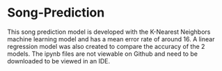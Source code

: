 # Song-Prediction 
This song prediction model is developed with the K-Nearest Neighbors machine learning model and has a mean error rate of around 16. A linear regression model was also created to compare the accuracy of the 2 models. The ipynb files are not viewable on Github and need to be downloaded to be viewed in an IDE.
